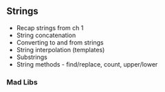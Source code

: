 ## Strings

* Recap strings from ch 1
* String concatenation
* Converting to and from strings
* String interpolation (templates)
* Substrings
* String methods - find/replace, count, upper/lower

### Mad Libs